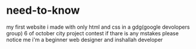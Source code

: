 # need-to-know
my first website i made with only html and css in a gdg(google devolopers group) 6 of october city project contest
if thare is any mstakes please notice me 
i'm a beginner web designer and inshallah developer 
